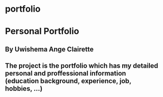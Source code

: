 # portfolio
# Personal Portfolio
## By Uwishema Ange Clairette
## The project is the portfolio which has my detailed personal and proffessional information (education background, experience, job, hobbies, ...)

